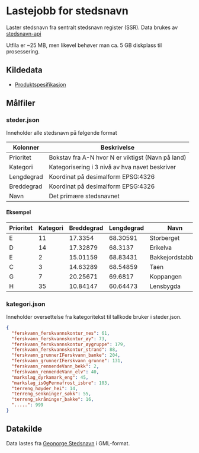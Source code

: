 # Lastejobb for stedsnavn

Laster stedsnavn fra sentralt stedsnavn register (SSR). Data brukes av [stedsnavn-api](https://github.com/Artsdatabanken/stedsnavn-api)

Utfila er ~25 MB, men likevel behøver man ca. 5 GB diskplass til prosessering.

## Kildedata

* [Produktspesifikasjon](https://register.geonorge.no/data/documents/Produktspesifikasjoner_Stedsnavn_v2_produktspesifikasjon-kartverket-stedsnavn-5_0_.pdf)

## Målfiler

### steder.json

Inneholder alle stedsnavn på følgende format

| Kolonner   | Beskrivelse                                       |
| ---------- | ------------------------------------------------- |
| Prioritet  | Bokstav fra A-N hvor N er viktigst (Navn på land) |
| Kategori   | Kategorisering i 3 nivå av hva navet beskriver    |
| Lengdegrad | Koordinat på desimalform EPSG:4326                |
| Breddegrad | Koordinat på desimalform EPSG:4326                |
| Navn       | Det primære stedsnavnet                           |

#### Eksempel

| Prioritet | Kategori | Breddegrad | Lengdegrad | Navn             |
| --------- | -------- | ---------- | ---------- | ---------------- |
| E         | 11       | 17.3354    | 68.30591   | Storberget       |
| D         | 14       | 17.32879   | 68.3137    | Erikelva         |
| E         | 2        | 15.01159   | 68.83431   | Bakkejordstabben |
| C         | 3        | 14.63289   | 68.54859   | Taen             |
| G         | 7        | 20.25671   | 69.6817    | Koppangen        |
| H         | 35       | 10.84147   | 60.64473   | Lensbygda        |

### kategori.json

Inneholder oversettelse fra kategoritekst til tallkode bruker i steder.json.

```json
{
  "ferskvann_ferskvannskontur_nes": 61,
  "ferskvann_ferskvannskontur_øy": 73,
  "ferskvann_ferskvannskontur_øygruppe": 179,
  "ferskvann_ferskvannskontur_strand": 88,
  "ferskvann_grunnerIFerskvann_banke": 204,
  "ferskvann_grunnerIFerskvann_grunne": 131,
  "ferskvann_rennendeVann_bekk": 2,
  "ferskvann_rennendeVann_elv": 40,
  "markslag_dyrkamark_eng": 45,
  "markslag_isOgPermafrost_isbre": 103,
  "terreng_høyder_hei": 14,
  "terreng_senkninger_søkk": 55,
  "terreng_skråninger_bakke": 16,
  ".....": 999
}
```

## Datakilde

Data lastes fra [Geonorge Stedsnavn](https://kartkatalog.geonorge.no/metadata/kartverket/stedsnavn/30caed2f-454e-44be-b5cc-26bb5c0110ca) i GML-format.
